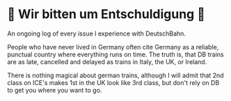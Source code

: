 # 🚝 Wir bitten um Entschuldigung 🚨

An ongoing log of every issue I experience with DeutschBahn. 

People who have never lived in Germany often cite Germany as a reliable, punctual country where everything runs on time. The truth is, that DB trains are as late, cancelled and delayed as trains in Italy, the UK, or Ireland.

There is nothing magical about german trains, although I will admit that 2nd class on ICE's makes 1st in the UK look like 3rd class, but don't rely on DB to get you where you want to go.
